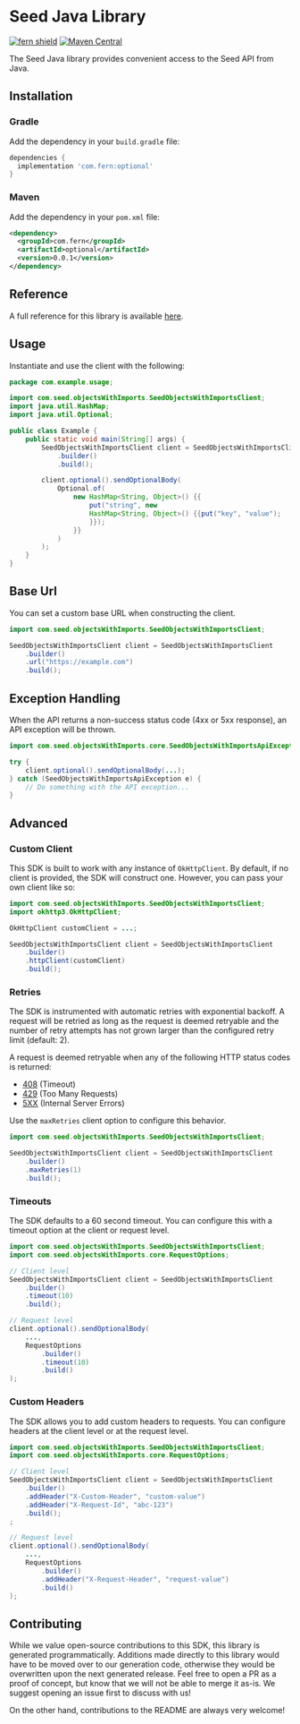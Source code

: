 # Seed Java Library

[![fern shield](https://img.shields.io/badge/%F0%9F%8C%BF-Built%20with%20Fern-brightgreen)](https://buildwithfern.com?utm_source=github&utm_medium=github&utm_campaign=readme&utm_source=Seed%2FJava)
[![Maven Central](https://img.shields.io/maven-central/v/com.fern/optional)](https://central.sonatype.com/artifact/com.fern/optional)

The Seed Java library provides convenient access to the Seed API from Java.

## Installation

### Gradle

Add the dependency in your `build.gradle` file:

```groovy
dependencies {
  implementation 'com.fern:optional'
}
```

### Maven

Add the dependency in your `pom.xml` file:

```xml
<dependency>
  <groupId>com.fern</groupId>
  <artifactId>optional</artifactId>
  <version>0.0.1</version>
</dependency>
```

## Reference

A full reference for this library is available [here](./reference.md).

## Usage

Instantiate and use the client with the following:

```java
package com.example.usage;

import com.seed.objectsWithImports.SeedObjectsWithImportsClient;
import java.util.HashMap;
import java.util.Optional;

public class Example {
    public static void main(String[] args) {
        SeedObjectsWithImportsClient client = SeedObjectsWithImportsClient
            .builder()
            .build();

        client.optional().sendOptionalBody(
            Optional.of(
                new HashMap<String, Object>() {{
                    put("string", new 
                    HashMap<String, Object>() {{put("key", "value");
                    }});
                }}
            )
        );
    }
}
```

## Base Url

You can set a custom base URL when constructing the client.

```java
import com.seed.objectsWithImports.SeedObjectsWithImportsClient;

SeedObjectsWithImportsClient client = SeedObjectsWithImportsClient
    .builder()
    .url("https://example.com")
    .build();
```

## Exception Handling

When the API returns a non-success status code (4xx or 5xx response), an API exception will be thrown.

```java
import com.seed.objectsWithImports.core.SeedObjectsWithImportsApiException;

try {
    client.optional().sendOptionalBody(...);
} catch (SeedObjectsWithImportsApiException e) {
    // Do something with the API exception...
}
```

## Advanced

### Custom Client

This SDK is built to work with any instance of `OkHttpClient`. By default, if no client is provided, the SDK will construct one. 
However, you can pass your own client like so:

```java
import com.seed.objectsWithImports.SeedObjectsWithImportsClient;
import okhttp3.OkHttpClient;

OkHttpClient customClient = ...;

SeedObjectsWithImportsClient client = SeedObjectsWithImportsClient
    .builder()
    .httpClient(customClient)
    .build();
```

### Retries

The SDK is instrumented with automatic retries with exponential backoff. A request will be retried as long
as the request is deemed retryable and the number of retry attempts has not grown larger than the configured
retry limit (default: 2).

A request is deemed retryable when any of the following HTTP status codes is returned:

- [408](https://developer.mozilla.org/en-US/docs/Web/HTTP/Status/408) (Timeout)
- [429](https://developer.mozilla.org/en-US/docs/Web/HTTP/Status/429) (Too Many Requests)
- [5XX](https://developer.mozilla.org/en-US/docs/Web/HTTP/Status/500) (Internal Server Errors)

Use the `maxRetries` client option to configure this behavior.

```java
import com.seed.objectsWithImports.SeedObjectsWithImportsClient;

SeedObjectsWithImportsClient client = SeedObjectsWithImportsClient
    .builder()
    .maxRetries(1)
    .build();
```

### Timeouts

The SDK defaults to a 60 second timeout. You can configure this with a timeout option at the client or request level.

```java
import com.seed.objectsWithImports.SeedObjectsWithImportsClient;
import com.seed.objectsWithImports.core.RequestOptions;

// Client level
SeedObjectsWithImportsClient client = SeedObjectsWithImportsClient
    .builder()
    .timeout(10)
    .build();

// Request level
client.optional().sendOptionalBody(
    ...,
    RequestOptions
        .builder()
        .timeout(10)
        .build()
);
```

### Custom Headers

The SDK allows you to add custom headers to requests. You can configure headers at the client level or at the request level.

```java
import com.seed.objectsWithImports.SeedObjectsWithImportsClient;
import com.seed.objectsWithImports.core.RequestOptions;

// Client level
SeedObjectsWithImportsClient client = SeedObjectsWithImportsClient
    .builder()
    .addHeader("X-Custom-Header", "custom-value")
    .addHeader("X-Request-Id", "abc-123")
    .build();
;

// Request level
client.optional().sendOptionalBody(
    ...,
    RequestOptions
        .builder()
        .addHeader("X-Request-Header", "request-value")
        .build()
);
```

## Contributing

While we value open-source contributions to this SDK, this library is generated programmatically.
Additions made directly to this library would have to be moved over to our generation code,
otherwise they would be overwritten upon the next generated release. Feel free to open a PR as
a proof of concept, but know that we will not be able to merge it as-is. We suggest opening
an issue first to discuss with us!

On the other hand, contributions to the README are always very welcome!
